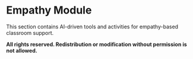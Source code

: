 # Empathy Module

This section contains AI-driven tools and activities for empathy-based classroom support.

****All rights reserved. Redistribution or modification without permission is not allowed.****


